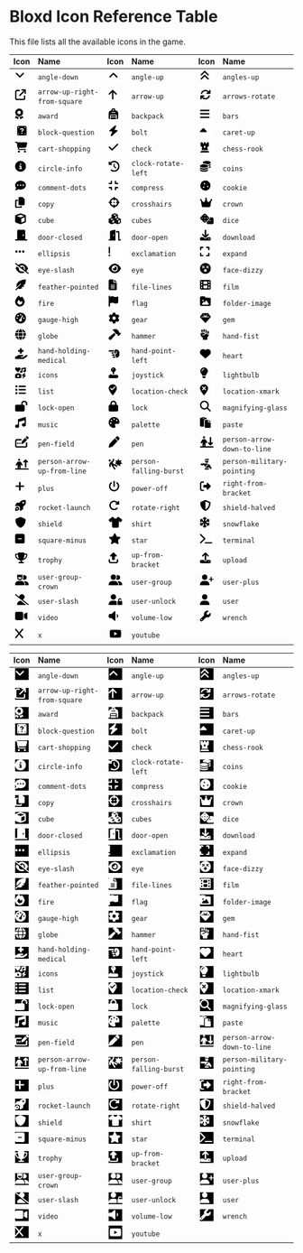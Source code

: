 # Bloxd Icon Reference Table

This file lists all the available icons in the game. 

| Icon | Name | Icon | Name | Icon | Name |
| :--: | :--- | :--: | :--- | :--: | :--- |
| <img src="../assets/icons/angle-down.png" width="24"> | `angle-down` | <img src="../assets/icons/angle-up.png" width="24"> | `angle-up` | <img src="../assets/icons/angles-up.png" width="24"> | `angles-up` |
| <img src="../assets/icons/arrow-up-right-from-square.png" width="24"> | `arrow-up-right-from-square` | <img src="../assets/icons/arrow-up.png" width="24"> | `arrow-up` | <img src="../assets/icons/arrows-rotate.png" width="24"> | `arrows-rotate` |
| <img src="../assets/icons/award.png" width="24"> | `award` | <img src="../assets/icons/backpack.png" width="24"> | `backpack` | <img src="../assets/icons/bars.png" width="24"> | `bars` |
| <img src="../assets/icons/block-question.png" width="24"> | `block-question` | <img src="../assets/icons/bolt.png" width="24"> | `bolt` | <img src="../assets/icons/caret-up.png" width="24"> | `caret-up` |
| <img src="../assets/icons/cart-shopping.png" width="24"> | `cart-shopping` | <img src="../assets/icons/check.png" width="24"> | `check` | <img src="../assets/icons/chess-rook.png" width="24"> | `chess-rook` |
| <img src="../assets/icons/circle-info.png" width="24"> | `circle-info` | <img src="../assets/icons/clock-rotate-left.png" width="24"> | `clock-rotate-left` | <img src="../assets/icons/coins.png" width="24"> | `coins` |
| <img src="../assets/icons/comment-dots.png" width="24"> | `comment-dots` | <img src="../assets/icons/compress.png" width="24"> | `compress` | <img src="../assets/icons/cookie.png" width="24"> | `cookie` |
| <img src="../assets/icons/copy.png" width="24"> | `copy` | <img src="../assets/icons/crosshairs.png" width="24"> | `crosshairs` | <img src="../assets/icons/crown.png" width="24"> | `crown` |
| <img src="../assets/icons/cube.png" width="24"> | `cube` | <img src="../assets/icons/cubes.png" width="24"> | `cubes` | <img src="../assets/icons/dice.png" width="24"> | `dice` |
| <img src="../assets/icons/door-closed.png" width="24"> | `door-closed` | <img src="../assets/icons/door-open.png" width="24"> | `door-open` | <img src="../assets/icons/download.png" width="24"> | `download` |
| <img src="../assets/icons/ellipsis.png" width="24"> | `ellipsis` | <img src="../assets/icons/exclamation.png" width="24"> | `exclamation` | <img src="../assets/icons/expand.png" width="24"> | `expand` |
| <img src="../assets/icons/eye-slash.png" width="24"> | `eye-slash` | <img src="../assets/icons/eye.png" width="24"> | `eye` | <img src="../assets/icons/face-dizzy.png" width="24"> | `face-dizzy` |
| <img src="../assets/icons/feather-pointed.png" width="24"> | `feather-pointed` | <img src="../assets/icons/file-lines.png" width="24"> | `file-lines` | <img src="../assets/icons/film.png" width="24"> | `film` |
| <img src="../assets/icons/fire.png" width="24"> | `fire` | <img src="../assets/icons/flag.png" width="24"> | `flag` | <img src="../assets/icons/folder-image.png" width="24"> | `folder-image` |
| <img src="../assets/icons/gauge-high.png" width="24"> | `gauge-high` | <img src="../assets/icons/gear.png" width="24"> | `gear` | <img src="../assets/icons/gem.png" width="24"> | `gem` |
| <img src="../assets/icons/globe.png" width="24"> | `globe` | <img src="../assets/icons/hammer.png" width="24"> | `hammer` | <img src="../assets/icons/hand-fist.png" width="24"> | `hand-fist` |
| <img src="../assets/icons/hand-holding-medical.png" width="24"> | `hand-holding-medical` | <img src="../assets/icons/hand-point-left.png" width="24"> | `hand-point-left` | <img src="../assets/icons/heart.png" width="24"> | `heart` |
| <img src="../assets/icons/icons.png" width="24"> | `icons` | <img src="../assets/icons/joystick.png" width="24"> | `joystick` | <img src="../assets/icons/lightbulb.png" width="24"> | `lightbulb` |
| <img src="../assets/icons/list.png" width="24"> | `list` | <img src="../assets/icons/location-check.png" width="24"> | `location-check` | <img src="../assets/icons/location-xmark.png" width="24"> | `location-xmark` |
| <img src="../assets/icons/lock-open.png" width="24"> | `lock-open` | <img src="../assets/icons/lock.png" width="24"> | `lock` | <img src="../assets/icons/magnifying-glass.png" width="24"> | `magnifying-glass` |
| <img src="../assets/icons/music.png" width="24"> | `music` | <img src="../assets/icons/palette.png" width="24"> | `palette` | <img src="../assets/icons/paste.png" width="24"> | `paste` |
| <img src="../assets/icons/pen-field.png" width="24"> | `pen-field` | <img src="../assets/icons/pen.png" width="24"> | `pen` | <img src="../assets/icons/person-arrow-down-to-line.png" width="24"> | `person-arrow-down-to-line` |
| <img src="../assets/icons/person-arrow-up-from-line.png" width="24"> | `person-arrow-up-from-line` | <img src="../assets/icons/person-falling-burst.png" width="24"> | `person-falling-burst` | <img src="../assets/icons/person-military-pointing.png" width="24"> | `person-military-pointing` |
| <img src="../assets/icons/plus.png" width="24"> | `plus` | <img src="../assets/icons/power-off.png" width="24"> | `power-off` | <img src="../assets/icons/right-from-bracket.png" width="24"> | `right-from-bracket` |
| <img src="../assets/icons/rocket-launch.png" width="24"> | `rocket-launch` | <img src="../assets/icons/rotate-right.png" width="24"> | `rotate-right` | <img src="../assets/icons/shield-halved.png" width="24"> | `shield-halved` |
| <img src="../assets/icons/shield.png" width="24"> | `shield` | <img src="../assets/icons/shirt.png" width="24"> | `shirt` | <img src="../assets/icons/snowflake.png" width="24"> | `snowflake` |
| <img src="../assets/icons/square-minus.png" width="24"> | `square-minus` | <img src="../assets/icons/star.png" width="24"> | `star` | <img src="../assets/icons/terminal.png" width="24"> | `terminal` |
| <img src="../assets/icons/trophy.png" width="24"> | `trophy` | <img src="../assets/icons/up-from-bracket.png" width="24"> | `up-from-bracket` | <img src="../assets/icons/upload.png" width="24"> | `upload` |
| <img src="../assets/icons/user-group-crown.png" width="24"> | `user-group-crown` | <img src="../assets/icons/user-group.png" width="24"> | `user-group` | <img src="../assets/icons/user-plus.png" width="24"> | `user-plus` |
| <img src="../assets/icons/user-slash.png" width="24"> | `user-slash` | <img src="../assets/icons/user-unlock.png" width="24"> | `user-unlock` | <img src="../assets/icons/user.png" width="24"> | `user` |
| <img src="../assets/icons/video.png" width="24"> | `video` | <img src="../assets/icons/volume-low.png" width="24"> | `volume-low` | <img src="../assets/icons/wrench.png" width="24"> | `wrench` |
| <img src="../assets/icons/x.png" width="24"> | `x` | <img src="../assets/icons/youtube.png" width="24"> | `youtube` | | |


| Icon | Name | Icon | Name | Icon | Name |
| :--: | :--- | :--: | :--- | :--: | :--- |
| <img src="../assets/icons/angle-down_white_on_black.png" width="24"> | `angle-down` | <img src="../assets/icons/angle-up_white_on_black.png" width="24"> | `angle-up` | <img src="../assets/icons/angles-up_white_on_black.png" width="24"> | `angles-up` |
| <img src="../assets/icons/arrow-up-right-from-square_white_on_black.png" width="24"> | `arrow-up-right-from-square` | <img src="../assets/icons/arrow-up_white_on_black.png" width="24"> | `arrow-up` | <img src="../assets/icons/arrows-rotate_white_on_black.png" width="24"> | `arrows-rotate` |
| <img src="../assets/icons/award_white_on_black.png" width="24"> | `award` | <img src="../assets/icons/backpack_white_on_black.png" width="24"> | `backpack` | <img src="../assets/icons/bars_white_on_black.png" width="24"> | `bars` |
| <img src="../assets/icons/block-question_white_on_black.png" width="24"> | `block-question` | <img src="../assets/icons/bolt_white_on_black.png" width="24"> | `bolt` | <img src="../assets/icons/caret-up_white_on_black.png" width="24"> | `caret-up` |
| <img src="../assets/icons/cart-shopping_white_on_black.png" width="24"> | `cart-shopping` | <img src="../assets/icons/check_white_on_black.png" width="24"> | `check` | <img src="../assets/icons/chess-rook_white_on_black.png" width="24"> | `chess-rook` |
| <img src="../assets/icons/circle-info_white_on_black.png" width="24"> | `circle-info` | <img src="../assets/icons/clock-rotate-left_white_on_black.png" width="24"> | `clock-rotate-left` | <img src="../assets/icons/coins_white_on_black.png" width="24"> | `coins` |
| <img src="../assets/icons/comment-dots_white_on_black.png" width="24"> | `comment-dots` | <img src="../assets/icons/compress_white_on_black.png" width="24"> | `compress` | <img src="../assets/icons/cookie_white_on_black.png" width="24"> | `cookie` |
| <img src="../assets/icons/copy_white_on_black.png" width="24"> | `copy` | <img src="../assets/icons/crosshairs_white_on_black.png" width="24"> | `crosshairs` | <img src="../assets/icons/crown_white_on_black.png" width="24"> | `crown` |
| <img src="../assets/icons/cube_white_on_black.png" width="24"> | `cube` | <img src="../assets/icons/cubes_white_on_black.png" width="24"> | `cubes` | <img src="../assets/icons/dice_white_on_black.png" width="24"> | `dice` |
| <img src="../assets/icons/door-closed_white_on_black.png" width="24"> | `door-closed` | <img src="../assets/icons/door-open_white_on_black.png" width="24"> | `door-open` | <img src="../assets/icons/download_white_on_black.png" width="24"> | `download` |
| <img src="../assets/icons/ellipsis_white_on_black.png" width="24"> | `ellipsis` | <img src="../assets/icons/exclamation_white_on_black.png" width="24"> | `exclamation` | <img src="../assets/icons/expand_white_on_black.png" width="24"> | `expand` |
| <img src="../assets/icons/eye-slash_white_on_black.png" width="24"> | `eye-slash` | <img src="../assets/icons/eye_white_on_black.png" width="24"> | `eye` | <img src="../assets/icons/face-dizzy_white_on_black.png" width="24"> | `face-dizzy` |
| <img src="../assets/icons/feather-pointed_white_on_black.png" width="24"> | `feather-pointed` | <img src="../assets/icons/file-lines_white_on_black.png" width="24"> | `file-lines` | <img src="../assets/icons/film_white_on_black.png" width="24"> | `film` |
| <img src="../assets/icons/fire_white_on_black.png" width="24"> | `fire` | <img src="../assets/icons/flag_white_on_black.png" width="24"> | `flag` | <img src="../assets/icons/folder-image_white_on_black.png" width="24"> | `folder-image` |
| <img src="../assets/icons/gauge-high_white_on_black.png" width="24"> | `gauge-high` | <img src="../assets/icons/gear_white_on_black.png" width="24"> | `gear` | <img src="../assets/icons/gem_white_on_black.png" width="24"> | `gem` |
| <img src="../assets/icons/globe_white_on_black.png" width="24"> | `globe` | <img src="../assets/icons/hammer_white_on_black.png" width="24"> | `hammer` | <img src="../assets/icons/hand-fist_white_on_black.png" width="24"> | `hand-fist` |
| <img src="../assets/icons/hand-holding-medical_white_on_black.png" width="24"> | `hand-holding-medical` | <img src="../assets/icons/hand-point-left_white_on_black.png" width="24"> | `hand-point-left` | <img src="../assets/icons/heart_white_on_black.png" width="24"> | `heart` |
| <img src="../assets/icons/icons_white_on_black.png" width="24"> | `icons` | <img src="../assets/icons/joystick_white_on_black.png" width="24"> | `joystick` | <img src="../assets/icons/lightbulb_white_on_black.png" width="24"> | `lightbulb` |
| <img src="../assets/icons/list_white_on_black.png" width="24"> | `list` | <img src="../assets/icons/location-check_white_on_black.png" width="24"> | `location-check` | <img src="../assets/icons/location-xmark_white_on_black.png" width="24"> | `location-xmark` |
| <img src="../assets/icons/lock-open_white_on_black.png" width="24"> | `lock-open` | <img src="../assets/icons/lock_white_on_black.png" width="24"> | `lock` | <img src="../assets/icons/magnifying-glass_white_on_black.png" width="24"> | `magnifying-glass` |
| <img src="../assets/icons/music_white_on_black.png" width="24"> | `music` | <img src="../assets/icons/palette_white_on_black.png" width="24"> | `palette` | <img src="../assets/icons/paste_white_on_black.png" width="24"> | `paste` |
| <img src="../assets/icons/pen-field_white_on_black.png" width="24"> | `pen-field` | <img src="../assets/icons/pen_white_on_black.png" width="24"> | `pen` | <img src="../assets/icons/person-arrow-down-to-line_white_on_black.png" width="24"> | `person-arrow-down-to-line` |
| <img src="../assets/icons/person-arrow-up-from-line_white_on_black.png" width="24"> | `person-arrow-up-from-line` | <img src="../assets/icons/person-falling-burst_white_on_black.png" width="24"> | `person-falling-burst` | <img src="../assets/icons/person-military-pointing_white_on_black.png" width="24"> | `person-military-pointing` |
| <img src="../assets/icons/plus_white_on_black.png" width="24"> | `plus` | <img src="../assets/icons/power-off_white_on_black.png" width="24"> | `power-off` | <img src="../assets/icons/right-from-bracket_white_on_black.png" width="24"> | `right-from-bracket` |
| <img src="../assets/icons/rocket-launch_white_on_black.png" width="24"> | `rocket-launch` | <img src="../assets/icons/rotate-right_white_on_black.png" width="24"> | `rotate-right` | <img src="../assets/icons/shield-halved_white_on_black.png" width="24"> | `shield-halved` |
| <img src="../assets/icons/shield_white_on_black.png" width="24"> | `shield` | <img src="../assets/icons/shirt_white_on_black.png" width="24"> | `shirt` | <img src="../assets/icons/snowflake_white_on_black.png" width="24"> | `snowflake` |
| <img src="../assets/icons/square-minus_white_on_black.png" width="24"> | `square-minus` | <img src="../assets/icons/star_white_on_black.png" width="24"> | `star` | <img src="../assets/icons/terminal_white_on_black.png" width="24"> | `terminal` |
| <img src="../assets/icons/trophy_white_on_black.png" width="24"> | `trophy` | <img src="../assets/icons/up-from-bracket_white_on_black.png" width="24"> | `up-from-bracket` | <img src="../assets/icons/upload_white_on_black.png" width="24"> | `upload` |
| <img src="../assets/icons/user-group-crown_white_on_black.png" width="24"> | `user-group-crown` | <img src="../assets/icons/user-group_white_on_black.png" width="24"> | `user-group` | <img src="../assets/icons/user-plus_white_on_black.png" width="24"> | `user-plus` |
| <img src="../assets/icons/user-slash_white_on_black.png" width="24"> | `user-slash` | <img src="../assets/icons/user-unlock_white_on_black.png" width="24"> | `user-unlock` | <img src="../assets/icons/user_white_on_black.png" width="24"> | `user` |
| <img src="../assets/icons/video_white_on_black.png" width="24"> | `video` | <img src="../assets/icons/volume-low_white_on_black.png" width="24"> | `volume-low` | <img src="../assets/icons/wrench_white_on_black.png" width="24"> | `wrench` |
| <img src="../assets/icons/x_white_on_black.png" width="24"> | `x` | <img src="../assets/icons/youtube_white_on_black.png" width="24"> | `youtube` | | |
```